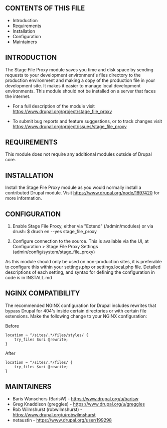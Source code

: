 CONTENTS OF THIS FILE
---------------------

* Introduction
* Requirements
* Installation
* Configuration
* Maintainers


INTRODUCTION
------------

The Stage File Proxy module saves you time and disk space by sending requests to
your development environment's files directory to the production environment and
making a copy of the production file in your development site. It makes it
easier to manage local development environments. This module should not be
installed on a server that faces the internet.

* For a full description of the module visit
https://www.drupal.org/project/stage_file_proxy

* To submit bug reports and feature suggestions, or to track changes visit
https://www.drupal.org/project/issues/stage_file_proxy


REQUIREMENTS
------------

This module does not require any additional modules outside of Drupal core.


INSTALLATION
------------

Install the Stage File Proxy module as you would normally install a contributed
Drupal module. Visit https://www.drupal.org/node/1897420 for more information.


CONFIGURATION
-------------

1. Enable Stage File Proxy, either via "Extend" (/admin/modules) or via drush:
$ drush en --yes stage_file_proxy

2. Configure connection to the source. This is available via the UI, at
Configuration > Stage File Proxy Settings (admin/config/system/stage_file_proxy)

As this module should only be used on non-production sites, it is preferable to
configure this within your settings.php or settings.local.php file. Detailed
descriptions of each setting, and syntax for defining the configuration in code
is in INSTALL.md

NGINX COMPATIBILITY
-------------------
The recommended NGINX configuration for Drupal includes rewrites that bypass
Drupal for 404's inside certain directories or with certain file extensions.
Make the following change to your NGINX configuration:

Before

```
location ~ ^/sites/.*/files/styles/ {
    try_files $uri @rewrite;
}
```

After

```
location ~ ^/sites/.*/files/ {
    try_files $uri @rewrite;
}
```

MAINTAINERS
-----------

* Baris Wanschers (BarisW) - https://www.drupal.org/u/barisw
* Greg Knaddison (greggles) - https://www.drupal.org/u/greggles
* Rob Wilmshurst (robwilmshurst) - https://www.drupal.org/u/robwilmshurst
* netaustin - https://www.drupal.org/user/199298
